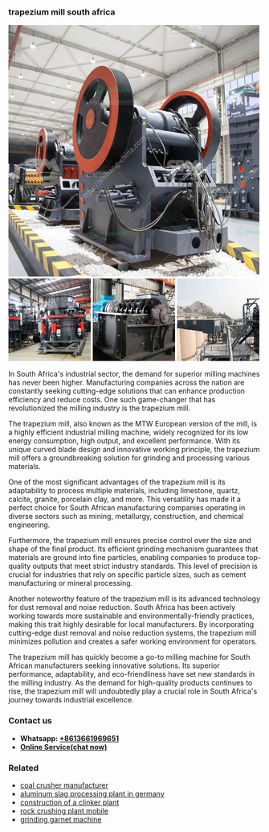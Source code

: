 <h3>trapezium mill south africa</h3><img src='1703042604.jpg' alt=''><p>In South Africa's industrial sector, the demand for superior milling machines has never been higher. Manufacturing companies across the nation are constantly seeking cutting-edge solutions that can enhance production efficiency and reduce costs. One such game-changer that has revolutionized the milling industry is the trapezium mill.</p><p>The trapezium mill, also known as the MTW European version of the mill, is a highly efficient industrial milling machine, widely recognized for its low energy consumption, high output, and excellent performance. With its unique curved blade design and innovative working principle, the trapezium mill offers a groundbreaking solution for grinding and processing various materials.</p><p>One of the most significant advantages of the trapezium mill is its adaptability to process multiple materials, including limestone, quartz, calcite, granite, porcelain clay, and more. This versatility has made it a perfect choice for South African manufacturing companies operating in diverse sectors such as mining, metallurgy, construction, and chemical engineering.</p><p>Furthermore, the trapezium mill ensures precise control over the size and shape of the final product. Its efficient grinding mechanism guarantees that materials are ground into fine particles, enabling companies to produce top-quality outputs that meet strict industry standards. This level of precision is crucial for industries that rely on specific particle sizes, such as cement manufacturing or mineral processing.</p><p>Another noteworthy feature of the trapezium mill is its advanced technology for dust removal and noise reduction. South Africa has been actively working towards more sustainable and environmentally-friendly practices, making this trait highly desirable for local manufacturers. By incorporating cutting-edge dust removal and noise reduction systems, the trapezium mill minimizes pollution and creates a safer working environment for operators.</p><p>The trapezium mill has quickly become a go-to milling machine for South African manufacturers seeking innovative solutions. Its superior performance, adaptability, and eco-friendliness have set new standards in the milling industry. As the demand for high-quality products continues to rise, the trapezium mill will undoubtedly play a crucial role in South Africa's journey towards industrial excellence.</p><h3>Contact us</h3><ul><li><strong>Whatsapp:&nbsp;<a href="https://wa.me/8613661969651">+8613661969651</a></strong></li><li><a href="https://swt.shibang-china.com/?git&amp;zhl&amp;trapezium mill south africa"><strong>Online Service(chat now)</strong></a></li></ul><h3>Related</h3><ul><li><a href='coal crusher manufacturer.md'>coal crusher manufacturer</a></li><li><a href='aluminum slag processing plant in germany.md'>aluminum slag processing plant in germany</a></li><li><a href='construction of a clinker plant.md'>construction of a clinker plant</a></li><li><a href='rock crushing plant mobile.md'>rock crushing plant mobile</a></li><li><a href='grinding garnet machine.md'>grinding garnet machine</a></li></ul>